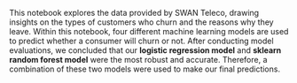 This notebook explores the data provided by SWAN Teleco, drawing insights on the types of customers who churn and the reasons why they leave. Within this notebook, four different machine learning models are used to predict whether a consumer will churn or not. After conducting model evaluations, we concluded that our **logistic regression model** and **sklearn random forest model** were the most robust and accurate. Therefore, a combination of these two models were used to make our final predictions.
